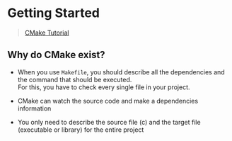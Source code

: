 # Getting Started

> [CMake Tutorial](https://cmake.org/cmake/help/latest/guide/tutorial/A%20Basic%20Starting%20Point.html)

## Why do CMake exist?

- When you use `Makefile`, you should describe all the dependencies and the command that should be executed.  
  For this, you have to check every single file in your project.

- CMake can watch the source code and make a dependencies information

- You only need to describe the source file (c) and the target file (executable or library) for the entire project
